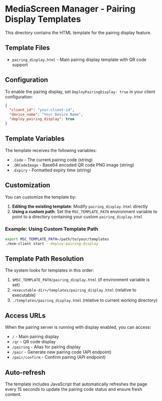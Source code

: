 # MediaScreen Manager - Pairing Display Templates

This directory contains the HTML template for the pairing display feature.

## Template Files

- `pairing_display.html` - Main pairing display template with QR code support

## Configuration

To enable the pairing display, set `DeployPairingDisplay: true` in your client configuration:

```json
{
  "client_id": "your-client-id",
  "device_name": "Your Device Name",
  "deploy_pairing_display": true
}
```

## Template Variables

The template receives the following variables:

- `.Code` - The current pairing code (string)
- `.QRCodeImage` - Base64 encoded QR code PNG image (string)
- `.Expiry` - Formatted expiry time (string)

## Customization

You can customize the template by:

1. **Editing the existing template**: Modify `pairing_display.html` directly
2. **Using a custom path**: Set the `MSC_TEMPLATE_PATH` environment variable to point to a directory containing your custom `pairing_display.html`

### Example: Using Custom Template Path

```bash
export MSC_TEMPLATE_PATH=/path/to/your/templates
./msm-client start --deploy-pairing-display
```

## Template Path Resolution

The system looks for templates in this order:

1. `$MSC_TEMPLATE_PATH/pairing_display.html` (if environment variable is set)
2. `<executable-dir>/templates/pairing_display.html` (relative to executable)
3. `./templates/pairing_display.html` (relative to current working directory)

## Access URLs

When the pairing server is running with display enabled, you can access:

- `/` - Main pairing display
- `/qr` - QR code display
- `/pairing` - Alias for pairing display
- `/pair` - Generate new pairing code (API endpoint)
- `/pair/confirm` - Confirm pairing (API endpoint)

## Auto-refresh

The template includes JavaScript that automatically refreshes the page every 15 seconds to update the pairing code status and ensure fresh content.
